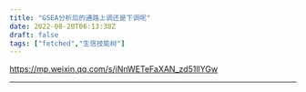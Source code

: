 ```yaml
---
title: "GSEA分析后的通路上调还是下调呢"
date: 2022-08-20T06:13:38Z
draft: false
tags: ["fetched","生信技能树"]
---
```


https://mp.weixin.qq.com/s/iNnWETeFaXAN_zd51lIYGw

---


